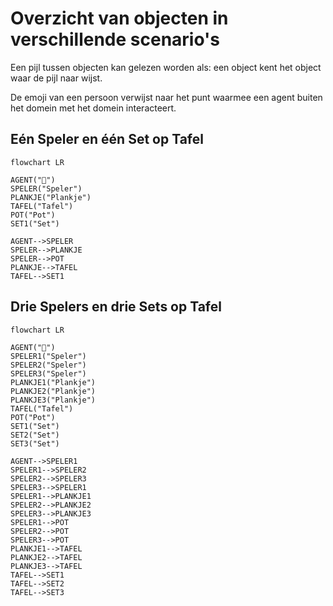 # Overzicht van objecten in verschillende scenario's
Een pijl tussen objecten kan gelezen worden als: een object kent het object waar de pijl naar wijst.

De emoji van een persoon verwijst naar het punt waarmee een agent buiten het domein met het domein interacteert.
## Eén Speler en één Set op Tafel

```mermaid
flowchart LR

AGENT("🧍")
SPELER("Speler")
PLANKJE("Plankje")
TAFEL("Tafel")
POT("Pot")
SET1("Set")

AGENT-->SPELER
SPELER-->PLANKJE
SPELER-->POT
PLANKJE-->TAFEL
TAFEL-->SET1

```

## Drie Spelers en drie Sets op Tafel

```mermaid
flowchart LR

AGENT("🧍")
SPELER1("Speler")
SPELER2("Speler")
SPELER3("Speler")
PLANKJE1("Plankje")
PLANKJE2("Plankje")
PLANKJE3("Plankje")
TAFEL("Tafel")
POT("Pot")
SET1("Set")
SET2("Set")
SET3("Set")

AGENT-->SPELER1
SPELER1-->SPELER2
SPELER2-->SPELER3
SPELER3-->SPELER1
SPELER1-->PLANKJE1
SPELER2-->PLANKJE2
SPELER3-->PLANKJE3
SPELER1-->POT
SPELER2-->POT
SPELER3-->POT
PLANKJE1-->TAFEL
PLANKJE2-->TAFEL
PLANKJE3-->TAFEL
TAFEL-->SET1
TAFEL-->SET2
TAFEL-->SET3

```
